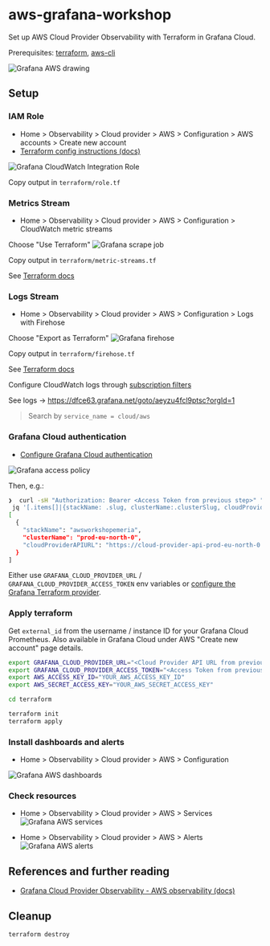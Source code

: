 # aws-grafana-workshop

Set up AWS Cloud Provider Observability with Terraform in Grafana Cloud.

Prerequisites: [terraform](https://developer.hashicorp.com/terraform/tutorials/aws-get-started/install-cli), [aws-cli](https://docs.aws.amazon.com/cli/latest/userguide/getting-started-install.html)

![Grafana AWS drawing](images/drawing.png)

## Setup

### IAM Role

- Home > Observability > Cloud provider > AWS > Configuration > AWS accounts > Create new account
- [Terraform config instructions (docs)](https://grafana.com/docs/grafana-cloud/monitor-infrastructure/monitor-cloud-provider/aws/cloudwatch-metrics/terraform-config/)

![Grafana CloudWatch Integration Role](images/role.png)

Copy output in `terraform/role.tf`

### Metrics Stream

- Home > Observability > Cloud provider > AWS > Configuration > CloudWatch metric streams

Choose "Use Terraform"
![Grafana scrape job](images/metric-streams.png)

Copy output in `terraform/metric-streams.tf`

See [Terraform docs](https://grafana.com/docs/grafana-cloud/monitor-infrastructure/monitor-cloud-provider/aws/cloudwatch-metrics/config-cw-metric-streams/#configure-metric-streams-with-terraform)

### Logs Stream

- Home > Observability > Cloud provider > AWS > Configuration > Logs with Firehose

Choose "Export as Terraform"
![Grafana firehose](images/firehose.png)

Copy output in `terraform/firehose.tf`

See [Terraform docs](https://grafana.com/docs/grafana-cloud/monitor-infrastructure/monitor-cloud-provider/aws/logs/firehose-logs/config-firehose-logs/#set-up-with-terraform)

Configure CloudWatch logs through [subscription filters](https://docs.aws.amazon.com/AmazonCloudWatch/latest/logs/SubscriptionFilters.html#FirehoseExample)

See logs -> https://dfce63.grafana.net/goto/aeyzu4fcl9ptsc?orgId=1
> Search by `service_name = cloud/aws`

### Grafana Cloud authentication

- [Configure Grafana Cloud authentication](https://grafana.com/docs/grafana-cloud/monitor-infrastructure/monitor-cloud-provider/aws/cloudwatch-metrics/terraform-config/#configure-grafana-cloud-authentication)

![Grafana access policy](images/access-policy.png)

Then, e.g.:
```sh
❯  curl -sH "Authorization: Bearer <Access Token from previous step>" "https://grafana.com/api/instances" | \
 jq '[.items[]|{stackName: .slug, clusterName:.clusterSlug, cloudProviderAPIURL: "https://cloud-provider-api-\(.clusterSlug).grafana.net"}]'
[
  {
    "stackName": "awsworkshopemeria",
    "clusterName": "prod-eu-north-0",
    "cloudProviderAPIURL": "https://cloud-provider-api-prod-eu-north-0.grafana.net"
  }
]
```

Either use `GRAFANA_CLOUD_PROVIDER_URL` / `GRAFANA_CLOUD_PROVIDER_ACCESS_TOKEN` env variables or [configure the Grafana Terraform provider](https://grafana.com/docs/grafana-cloud/monitor-infrastructure/monitor-cloud-provider/aws/cloudwatch-metrics/terraform-config/#configure-the-grafana-terraform-provider).

### Apply terraform

Get `external_id` from the username / instance ID for your Grafana Cloud Prometheus. Also available in Grafana Cloud under AWS "Create new account" page details.

```sh
export GRAFANA_CLOUD_PROVIDER_URL="<Cloud Provider API URL from previous step>"
export GRAFANA_CLOUD_PROVIDER_ACCESS_TOKEN="<Access Token from previous step>"
export AWS_ACCESS_KEY_ID="YOUR_AWS_ACCESS_KEY_ID"
export AWS_SECRET_ACCESS_KEY="YOUR_AWS_SECRET_ACCESS_KEY"

cd terraform

terraform init
terraform apply
```

### Install dashboards and alerts

- Home > Observability > Cloud provider > AWS > Configuration

![Grafana AWS dashboards](images/install-dashboards.png)

### Check resources

- Home > Observability > Cloud provider > AWS > Services
![Grafana AWS services](images/aws-services.png)

- Home > Observability > Cloud provider > AWS > Alerts
![Grafana AWS alerts](images/aws-alerts.png)

## References and further reading

- [Grafana Cloud Provider Observability - AWS observability (docs)](https://grafana.com/docs/grafana-cloud/monitor-infrastructure/monitor-cloud-provider/aws/)

## Cleanup

```sh
terraform destroy
```
